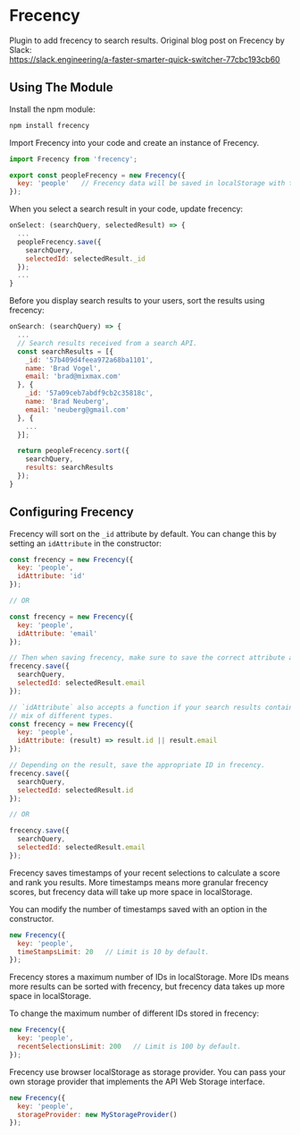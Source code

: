 # Frecency

Plugin to add frecency to search results. Original blog post on Frecency by Slack:<br> https://slack.engineering/a-faster-smarter-quick-switcher-77cbc193cb60

## Using The Module

Install the npm module:
```sh
npm install frecency
```

Import Frecency into your code and create an instance of Frecency.
```js
import Frecency from 'frecency';

export const peopleFrecency = new Frecency({
  key: 'people'   // Frecency data will be saved in localStorage with the key: 'frecency_people'.
});
```

When you select a search result in your code, update frecency:
```js
onSelect: (searchQuery, selectedResult) => {
  ...
  peopleFrecency.save({
    searchQuery,
    selectedId: selectedResult._id
  });
  ...
}
```

Before you display search results to your users, sort the results using frecency:
```js
onSearch: (searchQuery) => {
  ...
  // Search results received from a search API.
  const searchResults = [{
    _id: '57b409d4feea972a68ba1101',
    name: 'Brad Vogel',
    email: 'brad@mixmax.com'
  }, {
    _id: '57a09ceb7abdf9cb2c35818c',
    name: 'Brad Neuberg',
    email: 'neuberg@gmail.com'
  }, {
    ...
  }];

  return peopleFrecency.sort({
    searchQuery,
    results: searchResults
  });
}
```

## Configuring Frecency
Frecency will sort on the `_id` attribute by default. You can change this by setting an
`idAttribute` in the constructor:
```js
const frecency = new Frecency({
  key: 'people',
  idAttribute: 'id'
});

// OR

const frecency = new Frecency({
  key: 'people',
  idAttribute: 'email'
});

// Then when saving frecency, make sure to save the correct attribute as the selectedId.
frecency.save({
  searchQuery,
  selectedId: selectedResult.email
});

// `idAttribute` also accepts a function if your search results contain a
// mix of different types.
const frecency = new Frecency({
  key: 'people',
  idAttribute: (result) => result.id || result.email
});

// Depending on the result, save the appropriate ID in frecency.
frecency.save({
  searchQuery,
  selectedId: selectedResult.id
});

// OR

frecency.save({
  searchQuery,
  selectedId: selectedResult.email
});
```

Frecency saves timestamps of your recent selections to calculate a score and rank you results.
More timestamps means more granular frecency scores, but frecency data will take up more
space in localStorage.

You can modify the number of timestamps saved with an option in the constructor.
```js
new Frecency({
  key: 'people',
  timeStampsLimit: 20   // Limit is 10 by default.
});
```

Frecency stores a maximum number of IDs in localStorage. More IDs means more results
can be sorted with frecency, but frecency data takes up more space in localStorage.

To change the maximum number of different IDs stored in frecency:
```js
new Frecency({
  key: 'people',
  recentSelectionsLimit: 200   // Limit is 100 by default.
});
```

Frecency use browser localStorage as storage provider.
You can pass your own storage provider that implements the API Web Storage interface.
```js
new Frecency({
  key: 'people',
  storageProvider: new MyStorageProvider()
});
```
